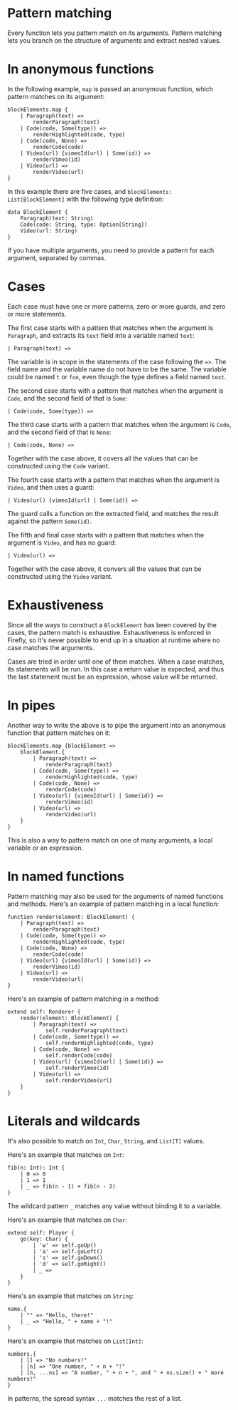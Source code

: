 # Pattern matching

Every function lets you pattern match on its arguments. Pattern matching lets you branch on the structure of arguments and extract nested values.


# In anonymous functions

In the following example, `map` is passed an anonymous function, which pattern matches on its argument:

```firefly
blockElements.map {
    | Paragraph(text) => 
        renderParagraph(text)
    | Code(code, Some(type)) => 
        renderHighlighted(code, type)
    | Code(code, None) => 
        renderCode(code)
    | Video(url) {vimeoId(url) | Some(id)} => 
        renderVimeo(id)
    | Video(url) => 
        renderVideo(url)
}
```

In this example there are five cases, and `blockElements: List[BlockElement]` with the following type definition:

```firefly
data BlockElement {
    Paragraph(text: String)
    Code(code: String, type: Option[String])
    Video(url: String)
}
```

If you have multiple arguments, you need to provide a pattern for each argument, separated by commas.


# Cases

Each case must have one or more patterns, zero or more guards, and zero or more statements.

The first case starts with a pattern that matches when the argument is `Paragraph`, and extracts its `text` field into a variable named `text`:

```firefly
| Paragraph(text) => 
```

The variable is in scope in the statements of the case following the `=>`.
The field name and the variable name do not have to be the same. 
The variable could be named `t` or `foo`, even though the type defines a field named `text`.

The second case starts with a pattern that matches when the argument is `Code`, and the second field of that is `Some`:

```firefly
| Code(code, Some(type)) => 
```

The third case starts with a pattern that matches when the argument is `Code`, and the second field of that is `None`:

```firefly
| Code(code, None) => 
```

Together with the case above, it covers all the values that can be constructed using the `Code` variant.

The fourth case starts with a pattern that matches when the argument is `Video`, and then uses a guard:

```firefly
| Video(url) {vimeoId(url) | Some(id)} =>
```

The guard calls a function on the extracted field, and matches the result against the pattern `Some(id)`.

The fifth and final case starts with a pattern that matches when the argument is `Video`, and has no guard:

```firefly
| Video(url) =>
```

Together with the case above, it convers all the values that can be constructed using the `Video` variant.


# Exhaustiveness

Since all the ways to construct a `BlockElement` has been covered by the cases, the pattern match is exhaustive. 
Exhaustiveness is enforced in Firefly, so it's never possible to end up in a situation at runtime where no case matches the arguments.

Cases are tried in order until one of them matches. When a case matches, its statements will be run.
In this case a return value is expected, and thus the last statement must be an expression, whose value will be returned.


# In pipes

Another way to write the above is to pipe the argument into an anonymous function that pattern matches on it:

```firefly
blockElements.map {blockElement =>
    blockElement.{
        | Paragraph(text) => 
            renderParagraph(text)
        | Code(code, Some(type)) => 
            renderHighlighted(code, type)
        | Code(code, None) => 
            renderCode(code)
        | Video(url) {vimeoId(url) | Some(id)} => 
            renderVimeo(id)
        | Video(url) => 
            renderVideo(url)
    }
}
```

This is also a way to pattern match on one of many arguments, a local variable or an expression.


# In named functions

Pattern matching may also be used for the arguments of named functions and methods. Here's an example of pattern matching in a local function:

```firefly
function render(element: BlockElement) {
    | Paragraph(text) => 
        renderParagraph(text)
    | Code(code, Some(type)) => 
        renderHighlighted(code, type)
    | Code(code, None) => 
        renderCode(code)
    | Video(url) {vimeoId(url) | Some(id)} => 
        renderVimeo(id)
    | Video(url) => 
        renderVideo(url)    
}
```

Here's an example of pattern matching in a method:

```firefly
extend self: Renderer {
    render(element: BlockElement) {
        | Paragraph(text) => 
            self.renderParagraph(text)
        | Code(code, Some(type)) => 
            self.renderHighlighted(code, type)
        | Code(code, None) => 
            self.renderCode(code)
        | Video(url) {vimeoId(url) | Some(id)} => 
            self.renderVimeo(id)
        | Video(url) => 
            self.renderVideo(url)    
    }
}
```


# Literals and wildcards

It's also possible to match on `Int`, `Char`, `String`, and `List[T]` values. 

Here's an example that matches on `Int`:

```firefly
fib(n: Int): Int {
    | 0 => 0
    | 1 => 1
    | _ => fib(n - 1) + fib(n - 2)
}
```

The wildcard pattern `_` matches any value without binding it to a variable.

Here's an example that matches on `Char`:

```firefly
extend self: Player {
    go(key: Char) {
        | 'w' => self.goUp()
        | 'a' => self.goLeft()
        | 's' => self.goDown()
        | 'd' => self.goRight()
        | _ =>
    }
}
```

Here's an example that matches on `String`:

```firefly
name.{
    | "" => "Hello, there!"
    | _ => "Hello, " + name + "!"
}
```

Here's an example that matches on `List[Int]`:

```firefly
numbers.{
    | [] => "No numbers!"
    | [n] => "One number, " + n + "!"
    | [n, ...ns] => "A number, " + n + ", and " + ns.size() + " more numbers!"
}
```

In patterns, the spread syntax `...` matches the rest of a list.
